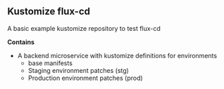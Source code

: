 ## Kustomize flux-cd

A basic example kustomize repository to test flux-cd

**Contains**

- A backend microservice with kustomize definitions for environments
  - base manifests
  - Staging environment patches (stg)
  - Production environment patches (prod)
